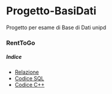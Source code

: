 # Progetto-BasiDati
Progetto per esame di Base di Dati unipd
### RentToGo
##### Indice
- [Relazione](https://github.com/youpeng789/Progetto-BasiDati/GAMESTOP_Relazione.pdf)
- [Codice SQL](https://github.com/youpeng789/Progetto-BasiDati/Game_Stop_SQL.sql)
- [Codice C++](https://github.com/youpeng789/Progetto-BasiDati/AccessoDB.c)
